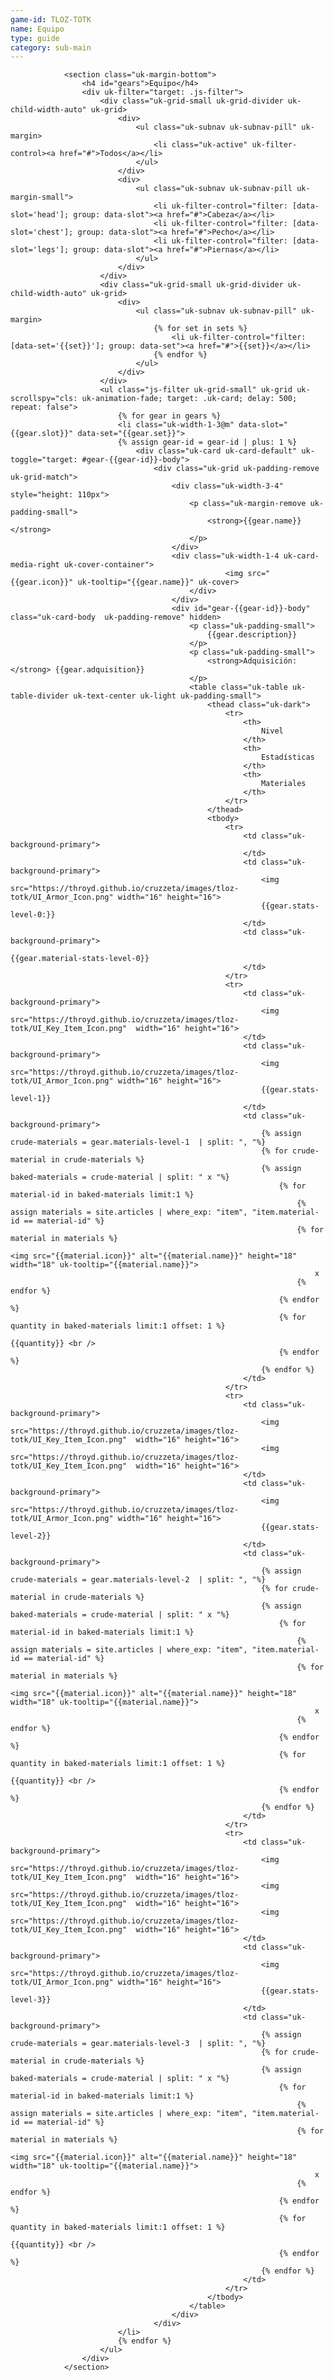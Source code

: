 ```yaml
---
game-id: TLOZ-TOTK
name: Equipo
type: guide
category: sub-main
---
```

                <section class="uk-margin-bottom">
                    <h4 id="gears">Equipo</h4>
                    <div uk-filter="target: .js-filter">
                        <div class="uk-grid-small uk-grid-divider uk-child-width-auto" uk-grid>
                            <div>
                                <ul class="uk-subnav uk-subnav-pill" uk-margin>
                                    <li class="uk-active" uk-filter-control><a href="#">Todos</a></li>
                                </ul>
                            </div>
                            <div>
                                <ul class="uk-subnav uk-subnav-pill uk-margin-small">
                                    <li uk-filter-control="filter: [data-slot='head']; group: data-slot"><a href="#">Cabeza</a></li>
                                    <li uk-filter-control="filter: [data-slot='chest']; group: data-slot"><a href="#">Pecho</a></li>
                                    <li uk-filter-control="filter: [data-slot='legs']; group: data-slot"><a href="#">Piernas</a></li>
                                </ul>
                            </div>
                        </div>
                        <div class="uk-grid-small uk-grid-divider uk-child-width-auto" uk-grid>    
                            <div>
                                <ul class="uk-subnav uk-subnav-pill" uk-margin>
                                    {% for set in sets %}
                                        <li uk-filter-control="filter: [data-set='{{set}}']; group: data-set"><a href="#">{{set}}</a></li>
                                    {% endfor %}
                                </ul>
                            </div>
                        </div>
                        <ul class="js-filter uk-grid-small" uk-grid uk-scrollspy="cls: uk-animation-fade; target: .uk-card; delay: 500; repeat: false">
                            {% for gear in gears %}
                            <li class="uk-width-1-3@m" data-slot="{{gear.slot}}" data-set="{{gear.set}}">
                            {% assign gear-id = gear-id | plus: 1 %}
                                <div class="uk-card uk-card-default" uk-toggle="target: #gear-{{gear-id}}-body">
                                    <div class="uk-grid uk-padding-remove uk-grid-match">
                                        <div class="uk-width-3-4" style="height: 110px">
                                            <p class="uk-margin-remove uk-padding-small">
                                                <strong>{{gear.name}}</strong>
                                            </p>
                                        </div>
                                        <div class="uk-width-1-4 uk-card-media-right uk-cover-container">
                                                    <img src="{{gear.icon}}" uk-tooltip="{{gear.name}}" uk-cover>
                                            </div>
                                        </div> 
                                        <div id="gear-{{gear-id}}-body" class="uk-card-body  uk-padding-remove" hidden>
                                            <p class="uk-padding-small">
                                                {{gear.description}}
                                            </p>
                                            <p class="uk-padding-small">
                                                <strong>Adquisición:</strong> {{gear.adquisition}}
                                            </p>
                                            <table class="uk-table uk-table-divider uk-text-center uk-light uk-padding-small">
                                                <thead class="uk-dark">
                                                    <tr>
                                                        <th>
                                                            Nivel
                                                        </th>
                                                        <th>
                                                            Estadísticas
                                                        </th>
                                                        <th>
                                                            Materiales
                                                        </th>
                                                    </tr>
                                                </thead>
                                                <tbody>
                                                    <tr>
                                                        <td class="uk-background-primary">
                                                        </td>
                                                        <td class="uk-background-primary">
                                                            <img src="https://throyd.github.io/cruzzeta/images/tloz-totk/UI_Armor_Icon.png" width="16" height="16">  
                                                            {{gear.stats-level-0:}}
                                                        </td>
                                                        <td class="uk-background-primary">
                                                            {{gear.material-stats-level-0}}
                                                        </td>
                                                    </tr>
                                                    <tr>
                                                        <td class="uk-background-primary">
                                                            <img src="https://throyd.github.io/cruzzeta/images/tloz-totk/UI_Key_Item_Icon.png"  width="16" height="16">
                                                        </td>
                                                        <td class="uk-background-primary">
                                                            <img src="https://throyd.github.io/cruzzeta/images/tloz-totk/UI_Armor_Icon.png" width="16" height="16">  
                                                            {{gear.stats-level-1}}
                                                        </td>
                                                        <td class="uk-background-primary">
                                                            {% assign crude-materials = gear.materials-level-1  | split: ", "%}
                                                            {% for crude-material in crude-materials %}
                                                            {% assign baked-materials = crude-material | split: " x "%}
                                                                {% for material-id in baked-materials limit:1 %}
                                                                    {% assign materials = site.articles | where_exp: "item", "item.material-id == material-id" %} 
                                                                    {% for material in materials %}
                                                                        <img src="{{material.icon}}" alt="{{material.name}}" height="18" width="18" uk-tooltip="{{material.name}}">
                                                                        x
                                                                    {% endfor %}
                                                                {% endfor %}  
                                                                {% for quantity in baked-materials limit:1 offset: 1 %}
                                                                    {{quantity}} <br />
                                                                {% endfor %}  
                                                            {% endfor %}                                             
                                                        </td>
                                                    </tr>
                                                    <tr>
                                                        <td class="uk-background-primary">
                                                            <img src="https://throyd.github.io/cruzzeta/images/tloz-totk/UI_Key_Item_Icon.png"  width="16" height="16">
                                                            <img src="https://throyd.github.io/cruzzeta/images/tloz-totk/UI_Key_Item_Icon.png"  width="16" height="16">                                                    
                                                        </td>
                                                        <td class="uk-background-primary">
                                                            <img src="https://throyd.github.io/cruzzeta/images/tloz-totk/UI_Armor_Icon.png" width="16" height="16">  
                                                            {{gear.stats-level-2}}
                                                        </td>
                                                        <td class="uk-background-primary">
                                                            {% assign crude-materials = gear.materials-level-2  | split: ", "%}
                                                            {% for crude-material in crude-materials %}
                                                            {% assign baked-materials = crude-material | split: " x "%}
                                                                {% for material-id in baked-materials limit:1 %}
                                                                    {% assign materials = site.articles | where_exp: "item", "item.material-id == material-id" %} 
                                                                    {% for material in materials %}
                                                                        <img src="{{material.icon}}" alt="{{material.name}}" height="18" width="18" uk-tooltip="{{material.name}}">
                                                                        x
                                                                    {% endfor %}
                                                                {% endfor %}  
                                                                {% for quantity in baked-materials limit:1 offset: 1 %}
                                                                    {{quantity}} <br />
                                                                {% endfor %}  
                                                            {% endfor %}    
                                                        </td>
                                                    </tr>
                                                    <tr>
                                                        <td class="uk-background-primary">
                                                            <img src="https://throyd.github.io/cruzzeta/images/tloz-totk/UI_Key_Item_Icon.png"  width="16" height="16">
                                                            <img src="https://throyd.github.io/cruzzeta/images/tloz-totk/UI_Key_Item_Icon.png"  width="16" height="16">
                                                            <img src="https://throyd.github.io/cruzzeta/images/tloz-totk/UI_Key_Item_Icon.png"  width="16" height="16">
                                                        </td>
                                                        <td class="uk-background-primary">
                                                            <img src="https://throyd.github.io/cruzzeta/images/tloz-totk/UI_Armor_Icon.png" width="16" height="16">  
                                                            {{gear.stats-level-3}}
                                                        </td>
                                                        <td class="uk-background-primary">
                                                            {% assign crude-materials = gear.materials-level-3  | split: ", "%}
                                                            {% for crude-material in crude-materials %}
                                                            {% assign baked-materials = crude-material | split: " x "%}
                                                                {% for material-id in baked-materials limit:1 %}
                                                                    {% assign materials = site.articles | where_exp: "item", "item.material-id == material-id" %} 
                                                                    {% for material in materials %}
                                                                        <img src="{{material.icon}}" alt="{{material.name}}" height="18" width="18" uk-tooltip="{{material.name}}">
                                                                        x
                                                                    {% endfor %}
                                                                {% endfor %}  
                                                                {% for quantity in baked-materials limit:1 offset: 1 %}
                                                                    {{quantity}} <br />
                                                                {% endfor %}  
                                                            {% endfor %}    
                                                        </td>
                                                    </tr>                                           
                                                </tbody>
                                            </table>
                                        </div>
                                    </div>
                            </li>
                            {% endfor %}
                        </ul>
                    </div>
                </section>